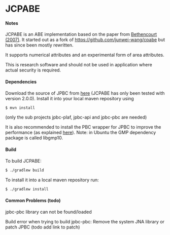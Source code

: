 # JCPABE

#### Notes

JCPABE is an ABE implementation based on the paper from [Bethencourt (2007)](http://acsc.cs.utexas.edu/cpabe/).
It started out as a fork of https://github.com/junwei-wang/cpabe but has since been mostly rewritten.

It supports numerical attributes and an experimental form of area attributes.

This is research software and should not be used in application where actual security is required.

#### Dependencies
Download the source of JPBC from [here](http://sourceforge.net/p/jpbc/code/) (JCPABE has only been tested with version 2.0.0).
Install it into your local maven repository using
```sh
$ mvn install
```
(only the sub projects jpbc-plaf, jpbc-api and jpbc-pbc are needed)

It is also recommended to install the PBC wrapper for JPBC to improve the performance (as explained [here](http://gas.dia.unisa.it/projects/jpbc/docs/pbcwrapper.html)). Note: in Ubuntu the GMP dependency package is called libgmp10.


#### Build
To build JCPABE:
```sh
$ ./gradlew build
```

To install it into a local maven repository run:
```sh
$ ./gradlew install
```


#### Common Problems (todo)

jpbc-pbc library can not be found/loaded

Build error when trying to build jpbc-pbc:
Remove the system JNA library or patch JPBC (todo add link to patch)
